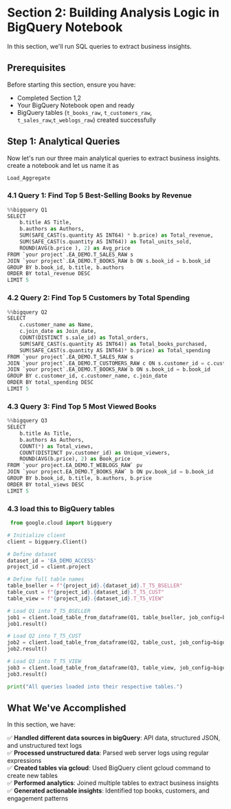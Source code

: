 # Section 2: Building Analysis Logic in BigQuery Notebook

In this section, we'll run SQL queries to extract business insights.

## Prerequisites

Before starting this section, ensure you have:
- Completed Section 1,2 
- Your BigQuery Notebook open and ready
- BigQuery tables (`t_books_raw`, `t_customers_raw`, `t_sales_raw`,`t_weblogs_raw`) created successfully


## Step 1: Analytical Queries

Now let's run our three main analytical queries to extract business insights.
create a notebook and let us name it as 
```SQL
Load_Aggregate
```

### 4.1 Query 1: Find Top 5 Best-Selling Books by Revenue

```python
%%bigquery Q1
SELECT
    b.title AS Title,
    b.authors as Authors,
    SUM(SAFE_CAST(s.quantity AS INT64) * b.price) as Total_revenue,
    SUM(SAFE_CAST(s.quantity AS INT64)) as Total_units_sold,
    ROUND(AVG(b.price ), 2) as Avg_price
FROM `your project`.EA_DEMO.T_SALES_RAW s
JOIN `your project`.EA_DEMO.T_BOOKS_RAW b ON s.book_id = b.book_id
GROUP BY b.book_id, b.title, b.authors
ORDER BY total_revenue DESC
LIMIT 5
```

### 4.2 Query 2: Find Top 5 Customers by Total Spending

```python
%%bigquery Q2
SELECT
    c.customer_name as Name,
    c.join_date as Join_date,
    COUNT(DISTINCT s.sale_id) as Total_orders,
    SUM(SAFE_CAST(s.quantity AS INT64)) as Total_books_purchased,
    SUM(SAFE_CAST(s.quantity AS INT64)* b.price) as Total_spending
FROM `your project`.EA_DEMO.T_SALES_RAW s
JOIN `your project`.EA_DEMO.T_CUSTOMERS_RAW c ON s.customer_id = c.customer_id
JOIN `your project`.EA_DEMO.T_BOOKS_RAW b ON s.book_id = b.book_id
GROUP BY c.customer_id, c.customer_name, c.join_date
ORDER BY total_spending DESC
LIMIT 5
```

### 4.3 Query 3: Find Top 5 Most Viewed Books

```python
%%bigquery Q3
SELECT
    b.title As Title,
    b.authors As Authors,
    COUNT(*) as Total_views,
    COUNT(DISTINCT pv.customer_id) as Unique_viewers,
    ROUND(AVG(b.price), 2) as Book_price
FROM `your project.EA_DEMO.T_WEBLOGS_RAW` pv
JOIN `your project.EA_DEMO.T_BOOKS_RAW` b ON pv.book_id = b.book_id
GROUP BY b.book_id, b.title, b.authors, b.price
ORDER BY total_views DESC
LIMIT 5
```
### 4.3 load this to BigQuery tables
```python
 from google.cloud import bigquery

# Initialize client
client = bigquery.Client()

# Define dataset
dataset_id = 'EA_DEMO_ACCESS'
project_id = client.project

# Define full table names
table_bseller = f"{project_id}.{dataset_id}.T_T5_BSELLER"
table_cust = f"{project_id}.{dataset_id}.T_T5_CUST"
table_view = f"{project_id}.{dataset_id}.T_T5_VIEW"

# Load Q1 into T_T5_BSELLER
job1 = client.load_table_from_dataframe(Q1, table_bseller, job_config=bigquery.LoadJobConfig(write_disposition="WRITE_TRUNCATE"))
job1.result()

# Load Q2 into T_T5_CUST
job2 = client.load_table_from_dataframe(Q2, table_cust, job_config=bigquery.LoadJobConfig(write_disposition="WRITE_TRUNCATE"))
job2.result()

# Load Q3 into T_T5_VIEW
job3 = client.load_table_from_dataframe(Q3, table_view, job_config=bigquery.LoadJobConfig(write_disposition="WRITE_TRUNCATE"))
job3.result()

print("All queries loaded into their respective tables.")
```

## What We've Accomplished

In this section, we have:

✅ **Handled different data sources in bigQuery**: API data, structured JSON, and unstructured text logs  
✅ **Processed unstructured data**: Parsed web server logs using regular expressions  
✅ **Created tables via gcloud**: Used BigQuery client gcloud command to create new tables  
✅ **Performed analytics**: Joined multiple tables to extract business insights  
✅ **Generated actionable insights**: Identified top books, customers, and engagement patterns  




